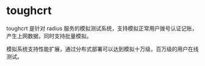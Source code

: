 # toughcrt

toughcrt 是针对 radius 服务的模拟测试系统，支持模拟正常用户拨号认证记账，产生上网数据，同时支持批量模拟。

模拟系统支持性能扩展，通过分布式部署可以达到模拟十万级，百万级的用户在线测试。